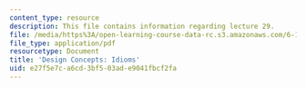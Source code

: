 ```yaml
---
content_type: resource
description: This file contains information regarding lecture 29.
file: /media/https%3A/open-learning-course-data-rc.s3.amazonaws.com/6-170-software-studio-spring-2013/e27f5e7ca6cd3bf503ade9041fbcf2fa_MIT6_170S13_29-con-idioms.pdf
file_type: application/pdf
resourcetype: Document
title: 'Design Concepts: Idioms'
uid: e27f5e7c-a6cd-3bf5-03ad-e9041fbcf2fa
---
```

